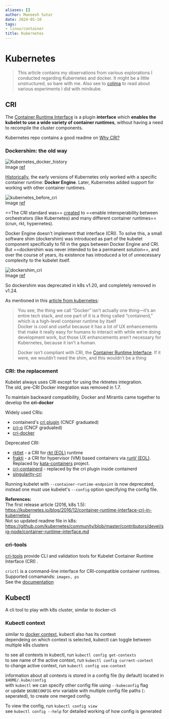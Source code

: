 ```yaml
---
aliases: []
author: Maneesh Sutar
date: 2024-05-10
tags:
- linux/container
title: Kubernetes
---
```


# Kubernetes

 > 
 > This article contains my observations from various explorations I conducted regarding Kubernetes and docker. It might be a little unstructured, so bare with me. Also see to [colima](colima.md) to read about various experiments I did with minikube.

## CRI

The [Container Runtime Interface](https://github.com/kubernetes/cri-api) is a plugin **interface** which **enables the kubelet to use a wide variety of container runtimes**, without having a need to recompile the cluster components.

Kubernetes repo contains a good readme on [Why CRI?](https://github.com/kubernetes/community/blob/master/contributors/devel/sig-node/container-runtime-interface.md)

### Dockershim: the old way

![Kubernetes_docker_history](Artifacts/Kubernetes_docker_history.png)  
Image [ref](https://youtu.be/2PvzB9st15Q?t=272)

[Historically](https://kubernetes.io/blog/2022/05/03/dockershim-historical-context/), the early versions of Kubernetes only worked with a specific container runtime: **Docker Engine**. Later, Kubernetes added support for working with other container runtimes.

![kubernetes_before_cri](Artifacts/kubernetes_before_cri.png)  
Image [ref](https://youtu.be/0sca08LRigE?t=187)

==The CRI standard was== [created](https://kubernetes.io/blog/2016/12/container-runtime-interface-cri-in-kubernetes/) to ==enable interoperability between orchestrators (like Kubernetes) and many different container runtimes== (crun, rkt, hypernetes).

Docker Engine doesn't implement that interface (CRI). To solve this, a small software shim (dockershim) was introduced as part of the kubelet component specifically to fill in the gaps between Docker Engine and CRI. But ==dockershim was never intended to be a permanent solution==, and over the course of years, its existence has introduced a lot of unnecessary complexity to the kubelet itself.

![dockershim_cri](Artifacts/dockershim_cri.png)  
Image [ref](https://kubernetes.io/blog/2018/05/24/kubernetes-containerd-integration-goes-ga/)

So dockershim was deprecated in k8s v1.20, and completely removed in v1.24.

As mentioned in this [article from kubernetes](https://kubernetes.io/blog/2020/12/02/dont-panic-kubernetes-and-docker/#so-why-the-confusion-and-what-is-everyone-freaking-out-about):

 > 
 > You see, the thing we call “Docker” isn’t actually one thing—it’s an entire tech stack, and one part of it is a thing called “containerd,” which is a high-level container runtime by itself  
 > Docker is cool and useful because it has a lot of UX enhancements that make it really easy for humans to interact with while we’re doing development work, but those UX enhancements aren’t necessary for Kubernetes, because it isn’t a human.
 > 
 > Docker isn’t compliant with CRI, the [Container Runtime Interface](https://kubernetes.io/blog/2016/12/container-runtime-interface-cri-in-kubernetes/). If it were, we wouldn’t need the shim, and this wouldn’t be a thing

### CRI: the replacement

Kubelet always uses CRI except for using the rktnetes integration.  
The old, pre-CRI Docker integration was removed in 1.7.

To maintain backward compatibility, Docker and Mirantis came together to develop the **cri-docker**

Widely used CRIs:

* containerd's [cri plugin](containerd.md#cri) (CNCF graduated)
* [cri-o](cri-o.md) (CNCF graduated)
* [cri-docker](docker.md#cri-docker)

Deprecated CRI:

* [rktlet](https://github.com/kubernetes-retired/rktlet) - a CRI for [rkt (EOL)](https://github.com/rkt/rkt) runtime
* [frakti](https://github.com/kubernetes/frakti) - a CRI for hypervisor (VM) based containers via [runV (EOL)](https://github.com/hyperhq/runv). Replaced by [kata-containers](https://katacontainers.io/software/) project.
* [cri-containerd](https://github.com/containerd/cri) - replaced by the cri plugin inside containerd
* [singularity-cri](https://github.com/sylabs/singularity-cri)

Running kubelet with `--container-runtime-endpoint` is now deprecated, instead one must use kubelet's `--config` option specifying the config file.

**References:**  
The first release article (2016, k8s 1.5): <https://kubernetes.io/blog/2016/12/container-runtime-interface-cri-in-kubernetes/>  
Not so updated readme file in k8s: <https://github.com/kubernetes/community/blob/master/contributors/devel/sig-node/container-runtime-interface.md>

### cri-tools

[cri-tools](https://github.com/kubernetes-sigs/cri-tools) provide CLI and validation tools for Kubelet Container Runtime Interface (CRI) .

`crictl` is a command-line interface for CRI-compatible container runtimes.  
Supported comamands: `images, ps`  
See the [documentation](https://github.com/kubernetes-sigs/cri-tools/blob/master/docs/crictl.md)

## Kubectl

A cli tool to play with k8s cluster, similar to docker-cli

### Kubectl context

similar to [docker context](docker.md), kubectl also has its context  
dependeing on which context is selected, kubectl can toggle between multiple k8s clusters

to see all contexts in kubectl, run `kubectl config get-contexts`  
to see name of the active context, run `kubectl config current-context`  
to change active context, run `kubectl config use-context`

information about all contexts is stored  in a config file (by default) located in `$HOME/.kube/config`  
with `kubectl` we can specify other config file using `--kubeconfig` flag  
or update `$KUBECONFIG` env variable with multiple config file paths (`:` seperated), to create one merged config.

To view the config, run `kubectl config view`  
see `kubectl config --help` for detailed working of how config is generated
